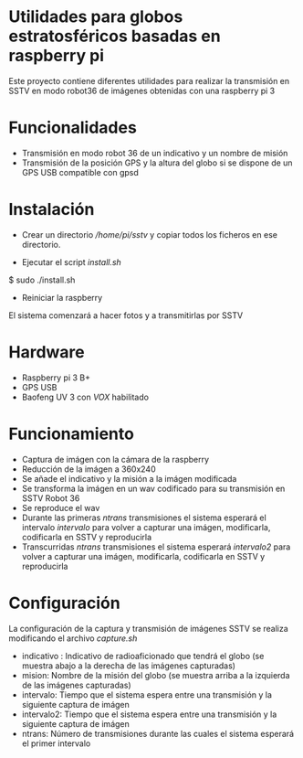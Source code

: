 # Utilidades para globos estratosféricos basadas en raspberry pi

Este proyecto contiene diferentes utilidades para realizar la transmisión en SSTV en modo robot36 de imágenes obtenidas con una raspberry pi 3


# Funcionalidades

* Transmisión en modo robot 36 de un indicativo y un nombre de misión
* Transmisión de la posición GPS y la altura del globo si se dispone de un GPS USB compatible con gpsd

# Instalación

* Crear un directorio */home/pi/sstv* y copiar todos los ficheros en ese directorio.

* Ejecutar el script *install.sh*

$ sudo ./install.sh

* Reiniciar la raspberry

El sistema comenzará a hacer fotos y a transmitirlas por SSTV

# Hardware

* Raspberry pi 3 B+
* GPS USB
* Baofeng UV 3 con *VOX* habilitado

# Funcionamiento


* Captura de imágen con la cámara de la raspberry
* Reducción de la imágen a 360x240
* Se añade el indicativo y la misión a la imágen modificada
* Se transforma la imágen en un wav codificado para su transmisión en SSTV Robot 36
* Se reproduce el wav
* Durante las primeras *ntrans* transmisiones el sistema esperará el intervalo *intervalo* para volver a capturar una imágen, modificarla, codificarla en SSTV y reproducirla
* Transcurridas *ntrans* transmisiones el sistema esperará *intervalo2* para volver a capturar una imágen, modificarla, codificarla en SSTV y reproducirla

# Configuración

La configuración de la captura y transmisión de imágenes SSTV se realiza modificando el archivo *capture.sh*

* indicativo : Indicativo de radioaficionado que tendrá el globo (se muestra abajo a la derecha de las imágenes capturadas)
* mision: Nombre de la misión del globo (se muestra arriba a la izquierda de las imágenes capturadas)
* intervalo: Tiempo que el sistema espera entre una transmisión y la siguiente captura de imágen
* intervalo2: Tiempo que el sistema espera entre una transmisión y la siguiente captura de imágen
* ntrans: Número de transmisiones durante las cuales el sistema esperará el primer intervalo



